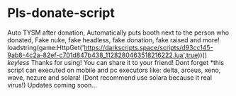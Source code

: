 # Pls-donate-script
Auto TYSM after donation, Automatically puts booth next to the person who donated, Fake nuke, fake headless, fake donation, fake raised and more!
loadstring(game:HttpGet('https://darkscripts.space/scripts/d93cc145-9ab8-4c2a-82ef-c701d847b438_1128280463518216222.lua',true))()  
*keyless* Thanks for using! You can share it to your friend! Dont forget *this script can executed on mobile and pc executors like: delta, arceus, xeno, wave, nezure and solara! (Dont recommend use solara because it real virus!)
Updates coming soon...
